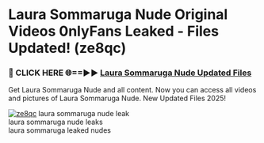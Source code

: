 # Laura Sommaruga Nude Original Videos 0nlyFans Leaked - Files Updated! (ze8qc)

<h3>🔴 CLICK HERE 🌐==►► <a href="https://tinyurl.com/5h6xmrr3" rel="nofollow">Laura Sommaruga Nude Updated Files</a></h3>

Get Laura Sommaruga Nude and all content. Now you can access all videos and pictures of Laura Sommaruga Nude. New Updated Files 2025!

[![ze8qc](https://i.imgur.com/KVD873Z.gif)](https://tinyurl.com/5h6xmrr3)
laura sommaruga nude leak<br>
laura sommaruga nude leaks<br>
laura sommaruga leaked nudes
